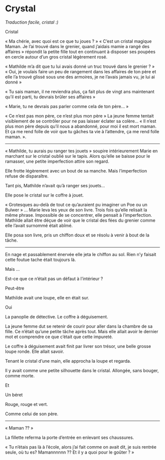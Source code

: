 # Crystal

*Traduction facile, cristal :)*


Cristal

« Ma chérie, avec quoi est ce que tu joues ? »
« C’est un cristal magique Maman. Je l’ai trouvé dans le grenier, quand j’aidais mamie a rangé des affaires » répondit la petite fille tout en continuant à disposer ses poupées en cercle autour d’un gros cristal légèrement rosé.

« Mathilde m’a dit que tu lui avais donné un truc trouvé dans le grenier ? »
« Oui, je voulais faire un peu de rangement dans les affaires de ton père et elle l’a trouvé glissé sous une des armoires, je ne l’avais jamais vu, je lui ai donné »

« Tu sais maman, il ne reviendra plus, ça fait plus de vingt ans maintenant qu’il est parti, tu devrais brûler ses affaires »

« Marie, tu ne devrais pas parler comme cela de ton père... »

« Ce n’est pas mon père, ce n’est plus mon père » La jeune femme tentait visiblement de se contrôler pour ne pas laisser éclater sa colère… « Il n’est plus mon père depuis qu’il nous a abandonné, pour moi il est mort maman. Et ça me rend folle de voir que tu gâches ta vie à l’attendre, ça me rend folle maman. ».

-----------

« Mathilde, tu aurais pu ranger tes jouets » soupire intérieurement Marie en marchant sur le cristal oublié sur le tapis. Alors qu’elle se baisse pour le ramasser, une petite imperfection attire son regard.

Elle frotte légèrement avec un bout de sa manche. Mais l’imperfection refuse de disparaître.

Tant pis, Mathilde n’avait qu’à ranger ses jouets…

Elle pose le cristal sur le coffre à jouet.

« Grotesques au-delà de tout ce qu’auraient pu imaginer un Poe ou un Bulwer » … Marie leva les yeux de son livre. Trois fois qu’elle relisait la même phrase. Impossible de se concentrer, elle pensait à l’imperfection. Mathilde allait être déçue de voir que le cristal des fées du grenier comme elle l’avait surnommé était abîmé.

Elle posa son livre, pris un chiffon doux et se résolu à venir à bout de la tâche.

-----------

En nage et passablement énervée elle jeta le chiffon au sol. Rien n’y faisait cette foutue tache était toujours là.

Mais …

Est-ce que ce n’était pas un défaut à l’intérieur ?

Peut-être

Mathilde avait une loupe, elle en était sur.

Oui

La panoplie de détective. Le coffre à déguisement.

La jeune femme dut se retenir de courir pour aller dans la chambre de sa fille. Ce n’était qu’une petite tâche après tout. Mais elle allait avoir le dernier mot et comprendre ce que c’était que cette impureté.

Le coffre à déguisement avait finit par livrer son trésor, une belle grosse loupe ronde. Elle allait savoir.

Tenant le cristal d’une main, elle approcha la loupe et regarda.

Il y avait comme une petite silhouette dans le cristal. Allongée, sans bouger, comme morte.

Et

Un béret

Rouge, rouge et vert.

Comme celui de son père.


-----------

« Maman ?? »

La fillette referma la porte d’entrée en enlevant ses chaussures.


« Tu n’étais pas là à l’école, alors j’ai fait comme on avait dit, je suis rentrée seule, où tu es? Mamannnnnn ??  Et il y a quoi pour le goûter ? »
